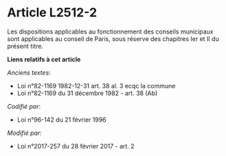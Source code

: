 # Article L2512-2

Les dispositions applicables au fonctionnement des conseils municipaux sont applicables au conseil de Paris, sous réserve des
chapitres Ier et II du présent titre.

**Liens relatifs à cet article**

_Anciens textes_:

  - Loi n°82-1169 1982-12-31 art. 38 al. 3 ecqc la commune
  - Loi n°82-1169 du 31 décembre 1982 - art. 38 (Ab)

_Codifié par_:

  - Loi n°96-142 du 21 février 1996

_Modifié par_:

  - Loi n°2017-257 du 28 février 2017 - art. 2
